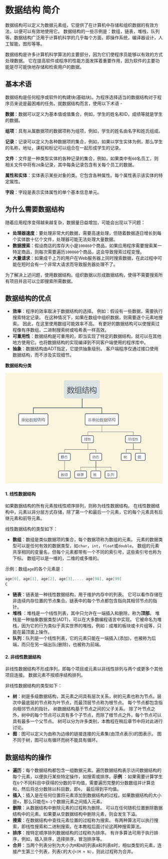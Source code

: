 # 数据结构 简介

数据结构可以定义为数据元素组，它提供了在计算机中存储和组织数据的有效方法，以便可以有效地使用它。 数据结构的一些示例是：数组，链表，堆栈，队列等。数据结构广泛用于计算机科学的几乎每个方面，即操作系统，编译器设计，人工智能，图形等等。

数据结构是许多计算机科学算法的主要部分，因为它们使程序员能够以有效的方式处理数据。 它在提高软件或程序的性能方面发挥着重要作用，因为软件的主要功能是尽可能快地存储和检索用户的数据。

## 基本术语

数据结构是任何程序或软件的构建块(基础块)。为程序选择适当的数据结构对于程序员来说是最困难的任务。就数据结构而言，使用以下术语 - 

**数据**：数据可以定义为基本值或值集合，例如，学生的姓名和ID，成绩等就是学生的数据。

**组项**：具有从属数据项的数据项称为组项，例如，学生的姓名由名字和姓氏组成。

**记录**：记录可以定义为各种数据项的集合，例如，如果以学生实体为例，那么学生的名称，地址，课程和标记可以组合在一起形成学生的记录。

**文件**：文件是一种类型实体的各种记录的集合，例如，如果类中有`60`名员工，则相关文件中将有`20`条记录，其中每条记录包含有关每个员工的数据。

**属性和实体**：实体表示某些对象的类。它包含各种属性。每个属性表示该实体的特定属性。

**字段**：字段是表示实体属性的单个基本信息单元。

## 为什么需要数据结构

随着应用程序变得越来越复杂，数据量日益增加，可能会出现以下问题：

- **处理器速度**：要处理非常大的数据，需要高速处理，但随着数据逐日增长到每个实体数十亿个文件，处理器可能无法处理大量数据。
- **数据搜索**：假设商店的库存大小是`100860`个商品，如果应用程序需要搜索某一特定商品，则每次需要遍历`100860`个商品，这会导致搜索过程变慢。
- **大量请求**：如果成千上万的用户在Web服务器上同时搜索数据，在此过程中可能在短时会有一个非常大请求而导致服务器处理不了。

为了解决上述问题，使用数据结构。组织数据以形成数据结构，使得不需要搜索所有项目并且可以立即搜索所需数据。

## 数据结构的优点

- **效率**：程序的效率取决于数据结构的选择。 例如：假设有一些数据，需要执行搜索特定记录。 在这种情况下，如果在数组中组织数据，则需要逐个元素地搜索。 因此，在这里使用数组可能效率不高。 有更好的数据结构可以使搜索过程像有序数组，二进制搜索树或哈希表一样高效。
- **可重用性**：数据结构是可重用的，即当实现了特定的数据结构，就可以在其他地方使用它。也将数据结构的实现编译到不同客户端使用的程序库中。
- **抽象**：数据结构由ADT指定，它提供抽象级别。 客户端程序仅通过接口使用数据结构，而不涉及实现细节。

**数据结构分类**

![img](./images/ds-intro.png)

#### 1. 线性数据结构

如果数据结构的所有元素按线性顺序排列，则称为线性数据结构。 在线性数据结构中，元素以非分层方式存储，除了第一个和最后一个元素，它的每个元素具有后继元素和前导元素。

线性数据结构的类型如下：

- **数组**：数组是类似数据项的集合，每个数据项称为数组的元素。 元素的数据类型可以是任何有效的数据类型，如`char`，`int`，`float`或`double`。
  数组的元素共享相同的变量名，但每个元素都带有一个不同的索引号，这些索引号也称为下标。 数组可以是一维的，二维的或多维的。

示例：数组`age`的各个元素是：

```c
age[0], age[1], age[2], age[3],.... age[98], age[99]
C
```

- **链表**：链表是一种线性数据结构，用于维护内存中的列表。 它可以看作存储在非连续内存位置的节点集合。链表中的每个节点都包含指向其相邻节点的指针。
- **堆栈** ：堆栈是一个线性列表，其中只允许在一端插入和删除，称为**顶部**。
  堆栈是一种抽象数据类型(ADT)，可以在大多数编程语言中实现。 它被命名为堆栈，因为它的行为类似于真实世界的堆栈，例如：成堆的板块或卡片组等，只能在最顶面上操作。
- **队列**：队列是一个线性列表，它的元素只能在一端插入(添加)，也被称为后端，而只在另一端出队(删除)，也被称为前端。

#### 2. 非线性数据结构

非线性数据结构不形成序列，即每个项目或元素以非线性排列与两个或更多个其他项目连接。 数据元素不按顺序结构排列。

非线性数据结构的类型如下：

- **树**：树是多级数据结构，其元素之间具有层次关系，树的元素也称为节点。层次中最底层的节点称为叶节点，而最顶层节点称为根节点。 每个节点都包含指向相邻节点的指针。
  树数据结构基于节点之间的父子关系。 除了叶节点之外，树中的每个节点可以具有多个子节点，而除了根节点之外，每个节点可以具有最多一个父节点。 树可以分为许多类别，本教程在稍后章节中将对此进行讨论。
- **图**：图可以定义为由称为边缘的链接连接的元素集(由顶点表示)的图表示。 图不同于树，图可以有循环而树不能具有循环。

## 数据结构的操作

- **遍历**：每个数据结构都包含一组数据元素。遍历数据结构表示访问数据结构的每个元素，以便执行某些特定操作，如搜索或排序。**示例** ：如果需要计算学生在`6`个不同科目中获得的分数的平均值，需要遍历完整的分数数组并计算总和，然后将总分数除以科目数，即`6`， 最后得到平均值。
- **插入**：插入是在任何位置将元素添加到数据结构的过程。如果数据结构的大小是`n`，那么只能在`n-1`个数据元素之间插入元素。
- **删除**：从数据结构中删除元素的过程称为删除。 可以在任何随机位置删除数据结构中的元素。如果要从空数据结构中删除元素，则会发生下溢。
- **搜索**：在数据结构中查找元素位置的过程称为搜索。 有两种算法可以执行搜索，即线性搜索和二进制搜索。在本教程后面讨论这两种搜索算法。
- **排序**：按特定顺序排列数据结构的过程称为排序。 有许多算法可用于执行排序，例如，插入排序，选择排序，冒泡排序等。
- **合并**：当两个列表分别为大小为`M`和`N`的列表`A`和列表`B`时，相似类型的元素，连接产生第三个列表，列表`C`的大小`(M + N)`，则此过程称为合并。